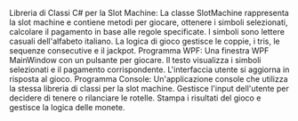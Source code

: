 Libreria di Classi C# per la Slot Machine:
La classe SlotMachine rappresenta la slot machine e contiene metodi per giocare, ottenere i simboli selezionati, calcolare il pagamento in base alle regole specificate.
I simboli sono lettere casuali dell'alfabeto italiano.
La logica di gioco gestisce le coppie, i tris, le sequenze consecutive e il jackpot.
Programma WPF:
Una finestra WPF MainWindow con un pulsante per giocare.
Il testo visualizza i simboli selezionati e il pagamento corrispondente.
L'interfaccia utente si aggiorna in risposta al gioco.
Programma Console:
Un'applicazione console che utilizza la stessa libreria di classi per la slot machine.
Gestisce l'input dell'utente per decidere di tenere o rilanciare le rotelle.
Stampa i risultati del gioco e gestisce la logica delle monete.
